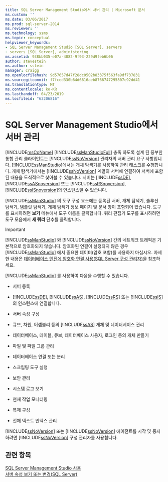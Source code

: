 ```yaml
---
title: SQL Server Management Studio에서 서버 관리 | Microsoft 문서
ms.custom: ''
ms.date: 03/06/2017
ms.prod: sql-server-2014
ms.reviewer: ''
ms.technology: ssms
ms.topic: conceptual
helpviewer_keywords:
- SQL Server Management Studio [SQL Server], servers
- servers [SQL Server], administering
ms.assetid: 938bb035-e07a-4082-9f93-229d9feb6b06
author: stevestein
ms.author: sstein
manager: craigg
ms.openlocfilehash: 9d57657d47f28dc0502b83375f563fa9df737831
ms.sourcegitcommit: f7fced330b64d6616aeb8766747295807c92dd41
ms.translationtype: MT
ms.contentlocale: ko-KR
ms.lasthandoff: 04/23/2019
ms.locfileid: "63206816"
---
```

# <a name="administer-servers-with-sql-server-management-studio"></a>SQL Server Management Studio에서 서버 관리
  [!INCLUDE[msCoName](../includes/msconame-md.md)] [!INCLUDE[ssManStudioFull](../includes/ssmanstudiofull-md.md)] 충족 하도록 설계 된 풍부한 통합 관리 클라이언트는 [!INCLUDE[ssNoVersion](../includes/ssnoversion-md.md)] 관리자의 서버 관리 요구 사항입니다. [!INCLUDE[ssManStudio](../includes/ssmanstudio-md.md)]에서는 개체 탐색기를 사용하여 관리 태스크를 수행합니다. 개체 탐색기에서는 [!INCLUDE[ssNoVersion](../includes/ssnoversion-md.md)] 계열의 서버에 연결하여 서버에 포함된 내용을 도식적으로 찾아볼 수 있습니다. 서버는 [!INCLUDE[ssDE](../includes/ssde-md.md)], [!INCLUDE[ssASnoversion](../includes/ssasnoversion-md.md)] 또는 [!INCLUDE[ssRSnoversion](../includes/ssrsnoversion-md.md)], [!INCLUDE[ssISnoversion](../includes/ssisnoversion-md.md)]의 인스턴스일 수 있습니다.  
  
 [!INCLUDE[ssManStudio](../includes/ssmanstudio-md.md)] 의 도구 구성 요소에는 등록된 서버, 개체 탐색기, 솔루션 탐색기, 템플릿 탐색기, 개체 탐색기 정보 페이지 및 문서 창이 포함되어 있습니다. 도구를 표시하려면 **보기** 메뉴에서 도구 이름을 클릭합니다. 쿼리 편집기 도구를 표시하려면 도구 모음에서 **새 쿼리** 단추를 클릭합니다.  
  
> [!IMPORTANT]  
>  [!INCLUDE[ssManStudio](../includes/ssmanstudio-md.md)] 와 [!INCLUDE[ssNoVersion](../includes/ssnoversion-md.md)] 간의 네트워크 트래픽은 기본적으로 암호화되지 않습니다. 암호화된 연결이 설정되지 않은 경우 [!INCLUDE[ssManStudio](../includes/ssmanstudio-md.md)] 에서 중요한 데이터(암호 포함)를 사용하지 마십시오. 자세한 내용은 [데이터베이스 엔진에 암호화 연결 사용&#40;SQL Server 구성 관리자&#41;](../database-engine/configure-windows/enable-encrypted-connections-to-the-database-engine.md)을 참조하세요.  
  
 [!INCLUDE[ssManStudio](../includes/ssmanstudio-md.md)] 를 사용하여 다음을 수행할 수 있습니다.  
  
-   서버 등록  
  
-   [!INCLUDE[ssDE](../includes/ssde-md.md)], [!INCLUDE[ssAS](../includes/ssas-md.md)], [!INCLUDE[ssRS](../includes/ssrs.md)] 또는 [!INCLUDE[ssIS](../includes/ssis-md.md)]의 인스턴스에 연결합니다.  
  
-   서버 속성 구성  
  
-   큐브, 차원, 어셈블리 등의 [!INCLUDE[ssAS](../includes/ssas-md.md)] 개체 및 데이터베이스 관리  
  
-   데이터베이스, 테이블, 큐브, 데이터베이스 사용자, 로그인 등의 개체 만들기  
  
-   파일 및 파일 그룹 관리  
  
-   데이터베이스 연결 또는 분리  
  
-   스크립팅 도구 실행  
  
-   보안 관리  
  
-   시스템 로그 보기  
  
-   현재 작업 모니터링  
  
-   복제 구성  
  
-   전체 텍스트 인덱스 관리  
  
 [!INCLUDE[ssNoVersion](../includes/ssnoversion-md.md)] 또는 [!INCLUDE[ssNoVersion](../includes/ssnoversion-md.md)] 에이전트를 시작 및 중지하려면 [!INCLUDE[ssNoVersion](../includes/ssnoversion-md.md)] 구성 관리자를 사용합니다.  
  
## <a name="see-also"></a>관련 항목  
 [SQL Server Management Studio 사용](../database-engine/use-sql-server-management-studio.md)   
 [서버 속성 보기 또는 변경&#40;SQL Server&#41;](../database-engine/configure-windows/view-or-change-server-properties-sql-server.md)  
  
  
